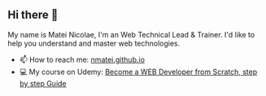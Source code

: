## Hi there 👋

My name is Matei Nicolae, I'm an Web Technical Lead & Trainer. I'd like to help you understand and master web technologies.

- 📫 How to reach me: [nmatei.github.io](https://nmatei.github.io/)
- ‍💻 My course on Udemy: [Become a WEB Developer from Scratch, step by step Guide](https://nmatei.github.io/web)

